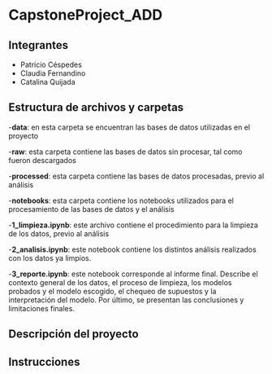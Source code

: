 # CapstoneProject_ADD

## Integrantes
- Patricio Céspedes
- Claudia Fernandino
- Catalina Quijada

## Estructura de archivos y carpetas
-**data**: en esta carpeta se encuentran las bases de datos utilizadas en el proyecto

  -**raw**: esta carpeta contiene las bases de datos sin procesar, tal como fueron descargados
  
  -**processed**: esta carpeta contiene las bases de datos procesadas, previo al análisis
  
-**notebooks**: esta carpeta contiene los notebooks utilizados para el procesamiento de las bases de datos y el análisis

  -**1_limpieza.ipynb**: este archivo contiene el procedimiento para la limpieza de los datos, previo al análisis
  
  -**2_analisis.ipynb**: este notebook contiene los distintos análisis realizados con los datos ya limpios.
  
  -**3_reporte.ipynb**: este notebook corresponde al informe final. Describe el contexto general de los datos, el proceso de limpieza, los modelos probados     y el modelo escogido, el chequeo de supuestos y la interpretación del modelo. Por último, se presentan las conclusiones y limitaciones finales.

## Descripción del proyecto


## Instrucciones
